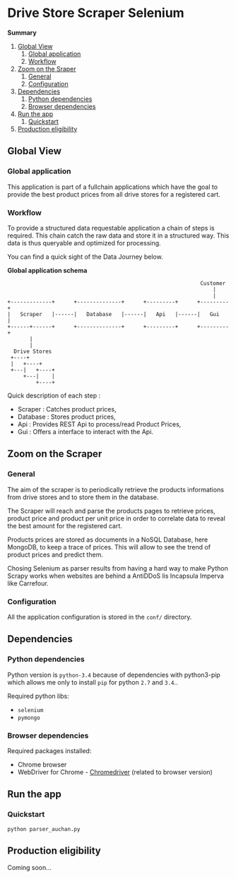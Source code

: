 # Drive Store Scraper Selenium

**Summary**
1. [Global View](#global-view)
   1. [Global application](#global-application)
   1. [Workflow](#workflow)
1. [Zoom on the Sraper](#zoom-on-the-scraper)
   1. [General](#general)
   1. [Configuration](#configuration)
1. [Dependencies](#dependencies)
   1. [Python dependencies](#python-dependencies)
   1. [Browser dependencies](#browser-dependencies)
1. [Run the app](#run-the-app)
   1. [Quickstart](#quickstart)
1. [Production eligibility](#production-eligibility)


## Global View

### Global application

This application is part of a fullchain applications which have the goal to provide the best product prices from all drive stores for a registered cart.

### Workflow

To provide a structured data requestable application a chain of steps is required. This chain catch the raw data and store it in a structured way. This data is thus queryable and optimized for processing.

You can find a quick sight of the Data Journey below.

**Global application schema**
```
                                                             Customer  
                                                                 |     
                                                                 |     
+-------------+      +--------------+      +---------+      +---------+
|   Scraper   |------|   Database   |------|   Api   |------|   Gui   |
+------+------+      +--------------+      +---------+      +---------+
       |                                                               
       |                                                               
  Drive Stores                                                         
 +----+                                                                 
 |   +----+                                                             
 +---|   +----+                                                         
     +---|    |                                                         
         +----+                                                         
```


Quick description of each step :
* Scraper : Catches product prices,
* Database : Stores product prices,
* Api : Provides REST Api to process/read Product Prices,
* Gui : Offers a interface to interact with the Api.


## Zoom on the Scraper

### General

The aim of the scraper is to periodically retrieve the products informations from drive stores and to store them in the database.

The Scraper will reach and parse the products pages to retrieve prices, product price and product per unit price in order to correlate data to reveal the best amount for the registered cart.

Products prices are stored as documents in a NoSQL Database, here MongoDB, to keep a trace of prices. This will allow to see the trend of product prices and predict them.

Chosing Selenium as parser results from having a hard way to make Python Scrapy works when websites are behind a AntiDDoS lis Incapsula Imperva like Carrefour.

### Configuration

All the application configuration is stored in the `conf/` directory.


## Dependencies

### Python dependencies

Python version is `python-3.4` because of dependencies with python3-pip which allows me only to install `pip` for python `2.7` and `3.4`..

Required python libs:
* `selenium`
* `pymongo`

### Browser dependencies

Required packages installed:
* Chrome browser
* WebDriver for Chrome - [Chromedriver](http://chromedriver.chromium.org/downloads) (related to browser version)

## Run the app

### Quickstart

```shell
python parser_auchan.py
```

## Production eligibility

Coming soon...

